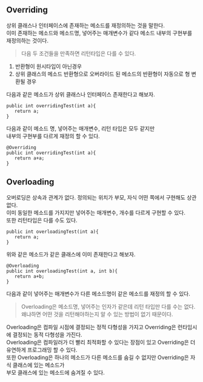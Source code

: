 ## Overriding

상위 클래스나 인터페이스에 존재하는 메소드를 재정의하는 것을 말한다.   
이미 존재하는 메소드와 메소드명, 넣어주는 매개변수가 같다 
메소드 내부의 구현부를 재정의하는 것이다.  

> 다음 두 조건들을 만족하면 리턴타입은 다를 수 있다.
1. 반환형이 원시타입이 아닌경우
2. 상위 클래스의 메소드 반환형으로 오버라이드 된 메소드의 반환형이 자동으로 형 변환될 경우   


다음과 같은 메소드가 상위 클래스나 인터페이스 존재한다고 해보자.

```
public int overridingTest(int a){
   return a;
}
```

다음과 같이 메소드 명, 넣어주는 매개변수, 리턴 타입은 모두 같지만  
내부의 구현부를 다르게 재정의 할 수 있다.
```
@Overriding
public int overridingTest(int a){
   return a+a;
}
```

## Overloading

오버로딩은 상속과 관계가 없다. 정의되는 위치가 부모, 자식 어떤 쪽에서 구현해도 상관없다.  
이미 동일한 메소드를 가지지만 넣어주는 매개변수, 개수를 다르게 구현할 수 있다.  
또한 리턴타입은 다를 수도 있다.

```
public int overloadingTest(int a){
   return a;
}
```
위와 같은 메소드가 같은 클래스에 이미 존재한다고 해보자.  
```
@Overloading
public int overloadingTest(int a, int b){
   return a+b;
}
```   
다음과 같이 넣어주는 매개변수가 다른 메소드명이 같은 메소드를 재정의 할 수 있다.

> Overloading은 메소드명, 넣어주는 인자가 같은데 리턴 타입만 다를 수는 없다.  
> 왜냐하면 어떤 것을 리턴해야하는지 알 수 있는 방법이 없기 때문이다.    
> 

Overloading은 컴파일 시점에 결정되는 정적 다형성을 가지고 Overriding은 런타임시에 결정되는 동적 다형성을 가진다.    
Overloading은 컴파일러가 더 빨리 최적화할 수 있다는 장점이 있고 Overriding은 더 유연하게 프로그래밍 할 수 있다.   
또한 Overloading은 하나의 메소드가 다른 메소드를 숨길 수 없지만 Overriding은 자식 클래스에 있는 메소드가  
부모 클래스에 있는 메소드에 숨겨질 수 있다.  

 
